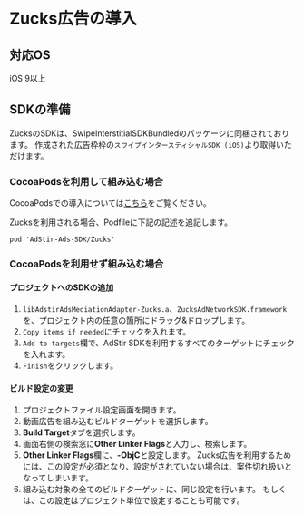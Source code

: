 <script src="https://ajax.aspnetcdn.com/ajax/jquery/jquery-1.9.0.min.js"></script>
<script src="../../custom/js/replace_network_skplist.js"></script>

# Zucks広告の導入

## 対応OS

iOS 9以上

## SDKの準備

ZucksのSDKは、SwipeInterstitialSDKBundledのパッケージに同梱されております。
作成された広告枠枠の`スワイプインタースティシャルSDK (iOS)`より取得いただけます。

### CocoaPodsを利用して組み込む場合

CocoaPodsでの導入については[こちら](../init/cocoapods.md)をご覧ください。

Zucksを利用される場合、Podfileに下記の記述を追記します。  

```
pod 'AdStir-Ads-SDK/Zucks'
```

### CocoaPodsを利用せず組み込む場合

#### プロジェクトへのSDKの追加

1. `libAdstirAdsMediationAdapter-Zucks.a`、`ZucksAdNetworkSDK.framework`を、プロジェクト内の任意の箇所にドラッグ&ドロップします。
1. `Copy items if needed`にチェックを入れます。
1. `Add to targets`欄で、AdStir SDKを利用するすべてのターゲットにチェックを入れます。
1. `Finish`をクリックします。

#### ビルド設定の変更

1. プロジェクトファイル設定画面を開きます。
1. 動画広告を組み込むビルドターゲットを選択します。
1. **Build Target**タブを選択します。
1. 画面右側の検索窓に**Other Linker Flags**と入力し、検索します。
1. **Other Linker Flags**欄に、**-ObjC**と設定します。
Zucks広告を利用するためには、この設定が必須となり、設定がされていない場合は、案件切れ扱いとなってしまいます。
1. 組み込む対象の全てのビルドターゲットに、同じ設定を行います。
もしくは、この設定はプロジェクト単位で設定することも可能です。
